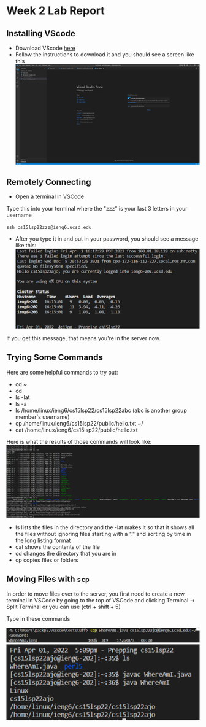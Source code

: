 # Week 2 Lab Report

## Installing VScode
* Download VScode [here](https://code.visualstudio.com/Download)
* Follow the instructions to download it and you should see a screen like this ![image](VScodeScreenshot.png)

## Remotely Connecting
* Open a terminal in VSCode

Type this into your terminal where the "zzz" is your last 3 letters in your username<br>

`ssh cs15lsp22zzz@ieng6.ucsd.edu` 

* After you type it in and put in your password, you should see a message like this:
![image](ScreenShotVsCodeRemote.png)

If you get this message, that means you're in the server now.

## Trying Some Commands
Here are some helpful commands to try out:

* cd ~
* cd 
* ls -lat
* ls -a
* ls /home/linux/ieng6/cs15lsp22/cs15lsp22abc (abc is another group member's username)
* cp /home/linux/ieng6/cs15lsp22/public/hello.txt ~/
* cat /home/linux/ieng6/cs15lsp22/public/hello.txt

Here is what the results of those commands will look like:
![image](VScodeCommands.png)

* ls lists the files in the directory and the -lat makes it so that it shows all the files without ignoring files starting with a "." and sorting by time in the long listing format
* cat shows the contents of the file
* cd changes the directory that you are in
* cp copies files or folders

## Moving Files with `scp`

In order to move files over to the server, you first need to create a new terminal in VSCode by going to the top of VSCode and clicking Terminal -> Split Terminal or you can use (ctrl + shift + 5)

Type in these commands 

![image](VScodeCopy.png)
